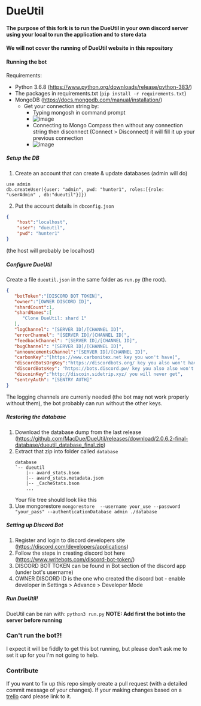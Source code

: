 # DueUtil

#### The purpose of this fork is to run the DueUtil in your own discord server using your local to run the application and to store data
#### We will not cover the running of DueUtil website in this repository

#### Running the bot

Requirements:
* Python 3.6.8 (https://www.python.org/downloads/release/python-383/)
* The packages in requirements.txt (`pip install -r requirements.txt`)
* MongoDB  (https://docs.mongodb.com/manual/installation/)
  * Get your connection string by: 
    * Typing mongosh in command prompt
    * ![image](https://user-images.githubusercontent.com/43244009/151656425-869b72d4-9e48-461d-b648-6766cf0a0414.png)
    * Connecting to Mongo Compass then without any connection string then disconnect (Connect > Disconnect) it will fill it up your previous connection
    * ![image](https://user-images.githubusercontent.com/43244009/151656465-32c19bf6-e465-427f-a400-a7de6fcb6454.png)

##### Setup the DB
1. Create an account that can create & update databases (admin will do)
```mongodb
use admin
db.createUser({user: "admin", pwd: "hunter1", roles:[{role: "userAdmin" , db:"dueutil"}]})
```
2. Put the account details in `dbconfig.json`

```json
{
    "host":"localhost",
    "user": "dueutil",
    "pwd": "hunter1"
}
```
(the host will probably be localhost)

##### Configure DueUtil
Create a file `dueutil.json` in the same folder as `run.py` (the root).
```json
{
   "botToken":"[DISCORD BOT TOKEN]",
   "owner":"[OWNER DISCORD ID]",
   "shardCount":1,
   "shardNames":[
      "Clone DueUtil: shard 1"
   ],
   "logChannel": "[SERVER ID]/[CHANNEL ID]",
   "errorChannel": "[SERVER ID]/[CHANNEL ID]",
   "feedbackChannel": "[SERVER ID]/[CHANNEL ID]",
   "bugChannel": "[SERVER ID]/[CHANNEL ID]",
   "announcementsChannel":"[SERVER ID]/[CHANNEL ID]",
   "carbonKey":"[https://www.carbonitex.net key you won't have]",
   "discordBotsOrgKey":"https://discordbots.org/ key you also won't have",
   "discordBotsKey": "https://bots.discord.pw/ key you also also won't have",
   "discoinKey":"http://discoin.sidetrip.xyz/ you will never get",
   "sentryAuth": "[SENTRY AUTH]"
}
```
The logging channels are currenly needed (the bot may not work properly without them), the bot probably can run without the other keys.

##### Restoring the database

1. Download the database dump from the last release (https://github.com/MacDue/DueUtil/releases/download/2.0.6.2-final-database/dueutil_database_final.zip)
2. Extract that zip into folder called `database`
    ```
    database
    `-- dueutil
        |-- award_stats.bson
        |-- award_stats.metadata.json
        |-- _CacheStats.bson
        ...
    ```
    Your file tree should look like this
 3. Use mongorestore
    ``mongorestore  --username your_use --password "your_pass" --authenticationDatabase admin ./database``

##### Setting up Discord Bot
1. Register and login to discord developers site (https://discord.com/developers/applications)
2. Follow the steps in creating discord bot here (https://www.writebots.com/discord-bot-token/)
3. DISCORD BOT TOKEN can be found in Bot section of the discord app (under bot's username)
4. OWNER DISCORD ID is the one who created the discord bot - enable developer in Settings > Advance >  Developer Mode

##### Run DueUtil!

DueUtil can be ran with: `python3 run.py` **NOTE: Add first the bot into the server before running**

### Can't run the bot?!
I expect it will be fiddly to get this bot running, but please don't ask me to set it up for you I'm not going to help.

### Contribute
If you want to fix up this repo simply create a pull request (with a detailed commit message of your changes). If your making changes based on a [trello](https://trello.com/b/1ykaASKj/dueutil) card please link to it.
